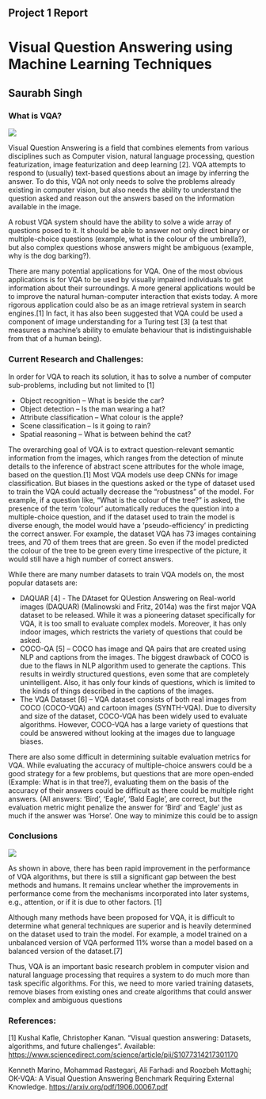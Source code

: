 ## Project 1 Report

# Visual Question Answering using Machine Learning Techniques
## Saurabh Singh




### What is VQA?

![](https://user-images.githubusercontent.com/113216824/191624483-5c4d66ac-906b-4d2a-9511-fab4ee5c4c86.png)

Visual Question Answering is a field that combines elements from various disciplines such as Computer vision, natural language processing, question featurization, image featurization and deep learning [2]. VQA attempts to respond to (usually) text-based questions about an image by inferring the answer. To do this, VQA not only needs to solve the problems already existing in computer vision, but also needs the ability to understand the question asked and reason out the answers based on the information available in the image.

A robust VQA system should have the ability to solve a wide array of questions posed to it. It should be able to answer not only direct binary or multiple-choice questions (example, what is the colour of the umbrella?), but also complex questions whose answers might be ambiguous (example, why is the dog barking?). 

There are many potential applications for VQA. One of the most obvious applications is for VQA to be used by visually impaired individuals to get information about their surroundings. A more general applications would be to improve the natural human-computer interaction that exists today. A more rigorous application could also be as an image retrieval system in search engines.[1] In fact, it has also been suggested that VQA could be used a component of image understanding for a Turing test [3] (a test that measures a machine’s ability to emulate behaviour that is indistinguishable from that of a human being).


### Current Research and Challenges:

In order for VQA to reach its solution, it has to solve a number of computer sub-problems, including but not limited to [1]

*	Object recognition – What is beside the car?
*	Object detection – Is the man wearing a hat?
*	Attribute classification – What colour is the apple?
*	Scene classification – Is it going to rain?
*	Spatial reasoning – What is between behind the cat?

The overarching goal of VQA is to extract question-relevant semantic information from the images, which ranges from the detection of minute details to the inference of abstract scene attributes for the whole image, based on the question.[1] Most VQA models use deep CNNs for image classification. But biases in the questions asked or the type of dataset used to train the VQA could actually decrease the “robustness” of the model. For example, if a question like, “What is the colour of the tree?” is asked, the presence of the term ‘colour’ automatically reduces the question into a multiple-choice question, and if the dataset used to train the model is diverse enough, the model would have a ‘pseudo-efficiency’ in predicting the correct answer. For example, the dataset VQA has 73 images containing trees, and 70 of them trees that are green. So even if the model predicted the colour of the tree to be green every time irrespective of the picture, it would still have a high number of correct answers.


While there are many number datasets to train VQA models on, the most popular datasets are:

*	DAQUAR [4] - The DAtaset for QUestion Answering on Real-world images (DAQUAR) (Malinowski and Fritz, 2014a) was the first major VQA dataset to be released. While it was a pioneering dataset specifically for VQA, it is too small to evaluate complex models. Moreover, it has only indoor images, which restricts the variety of questions that could be asked.
*	COCO-QA [5] – COCO has image and QA pairs that are created using NLP and captions from the images. The biggest drawback of COCO is due to the flaws in NLP algorithm used to generate the captions. This results in weirdly structured questions, even some that are completely unintelligent. Also, it has only four kinds of questions, which is limited to the kinds of things described in the captions of the images.
* The VQA Dataset [6] – VQA dataset consists of both real images from COCO (COCO-VQA) and cartoon images (SYNTH-VQA). Due to diversity and size of the dataset, COCO-VQA has been widely used to evaluate algorithms. However, COCO-VQA has a large variety of questions that could be answered without looking at the images due to language biases.


There are also some difficult in determining suitable evaluation metrics for VQA. While evaluating the accuracy of multiple-choice answers could be a good strategy for a few problems, but questions that are more open-ended (Example: What is in that tree?), evaluating them on the basis of the accuracy of their answers could be difficult as there could be multiple right answers. (All answers: ‘Bird’, ‘Eagle’, ‘Bald Eagle’, are correct, but the evaluation metric might penalize the answer for ‘Bird’ and ‘Eagle’ just as much if the answer was ‘Horse’. One way to minimize this could be to assign 

### Conclusions

![](https://user-images.githubusercontent.com/113216824/191626008-d5b3cf88-4f82-498c-84bf-0600a6441771.png)

As shown in above, there has been rapid improvement in the performance of VQA algorithms, but there is still a significant gap between the best methods and humans. It remains unclear whether the improvements in performance come from the mechanisms incorporated into later systems, e.g., attention, or if it is due to other factors. [1]

Although many methods have been proposed for VQA, it is difficult to determine what general techniques are superior and is heavily determined on the dataset used to train the model. For example, a model trained on a unbalanced version of VQA performed 11% worse than a model based on a balanced version of the dataset.[7]

Thus, VQA is an important basic research problem in computer vision and natural language processing that requires a system to do much more than task specific algorithms. For this, we need to more varied training datasets, remove biases from existing ones and create algorithms that could answer complex and ambiguous questions


### References:

[1] Kushal Kafle, Christopher Kanan. “Visual question answering: Datasets, algorithms, and future challenges”. Available: https://www.sciencedirect.com/science/article/pii/S1077314217301170

Kenneth Marino, Mohammad Rastegari, Ali Farhadi and Roozbeh Mottaghi; OK-VQA: A Visual Question Answering Benchmark Requiring External Knowledge. https://arxiv.org/pdf/1906.00067.pdf
